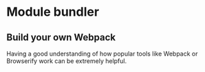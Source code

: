# Module bundler

## Build your own Webpack

Having a good understanding of how popular tools like Webpack or Browserify work can be extremely helpful.

